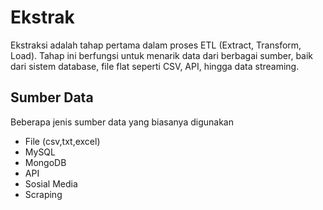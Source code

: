 # Ekstrak
Ekstraksi adalah tahap pertama dalam proses ETL (Extract, Transform, Load). Tahap ini berfungsi untuk menarik data dari berbagai sumber, baik dari sistem database, file flat seperti CSV, API, hingga data streaming.

## Sumber Data
Beberapa jenis sumber data yang biasanya digunakan
- File (csv,txt,excel)
- MySQL
- MongoDB
- API 
- Sosial Media
- Scraping

